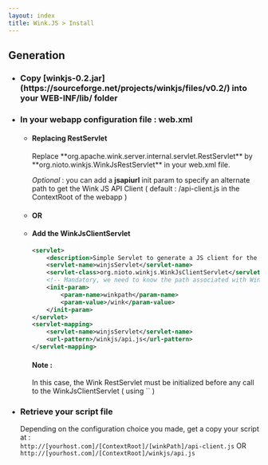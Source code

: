 ```yaml
---
layout: index
title: Wink.JS > Install
---
```


<h2>Generation</h2>

<ul>

<li><h3>Copy [winkjs-0.2.jar](https://sourceforge.net/projects/winkjs/files/v0.2/) into your WEB-INF/lib/ folder</h3></li>

<li><h3>In your webapp configuration file : web.xml</h3>
<ul>
<li><h4>Replacing RestServlet</h4>
  Replace **org.apache.wink.server.internal.servlet.RestServlet** by **org.nioto.winkjs.WinkJsRestServlet** in your web.xml file.
 
 _Optional_ : you can add a **jsapiurl** init param to specify an alternate path to get the Wink JS API Client ( default : /api-client.js in the ContextRoot of the webapp )
</li>

<li><h4>OR</h4></li>

<li><h4>Add the WinkJsClientServlet</h4>


```xml
<servlet>  
	<description>Simple Servlet to generate a JS client for the API</description>
	<servlet-name>winjsServlet</servlet-name>
	<servlet-class>org.nioto.winkjs.WinkJsClientServlet</servlet-class>
  	<!-- Mandatory, we need to know the path associated with Wink -->
	<init-param>
		<param-name>winkpath</param-name>
		<param-value>/wink</param-value>
	</init-param>
</servlet>
<servlet-mapping>
	<servlet-name>winjsServlet</servlet-name>
	<url-pattern>/winkjs/api.js</url-pattern>
</servlet-mapping> 
```


<h4>Note :</h4>
In this case, the Wink RestServlet must be initialized before any call  to the WinkJsClientServlet ( using  `<load-on-startup/>` )
</li>
</ul>
</li>

<li><h3>Retrieve your script file</h3>

Depending on the configuration choice you made, get a copy your script at :<br />
		`http://[yourhost.com]/[ContextRoot]/[winkPath]/api-client.js` OR `http://[yourhost.com]/[ContextRoot]/winkjs/api.js`
